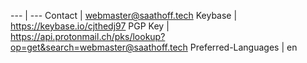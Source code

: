 --- | --- 
Contact | webmaster@saathoff.tech
Keybase | https://keybase.io/cjthedj97
PGP Key | https://api.protonmail.ch/pks/lookup?op=get&search=webmaster@saathoff.tech
Preferred-Languages | en
